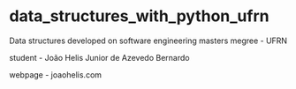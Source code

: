 # data_structures_with_python_ufrn
Data structures developed on software engineering masters megree - UFRN

student - João Helis Junior de Azevedo Bernardo

webpage - joaohelis.com
